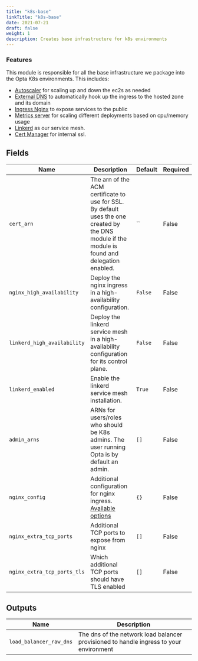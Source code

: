 ```yaml
---
title: "k8s-base"
linkTitle: "k8s-base"
date: 2021-07-21
draft: false
weight: 1
description: Creates base infrastructure for k8s environments
---
```


### Features

This module is responsible for all the base infrastructure we package into the Opta K8s environments. This includes:

- [Autoscaler](https://github.com/kubernetes/autoscaler) for scaling up and down the ec2s as needed
- [External DNS](https://github.com/kubernetes-sigs/external-dns) to automatically hook up the ingress to the hosted zone and its domain
- [Ingress Nginx](https://github.com/kubernetes/ingress-nginx) to expose services to the public
- [Metrics server](https://github.com/kubernetes-sigs/metrics-server) for scaling different deployments based on cpu/memory usage
- [Linkerd](https://linkerd.io/) as our service mesh.
- [Cert Manager](https://cert-manager.io/docs/) for internal ssl.


## Fields


| Name      | Description | Default | Required |
| ----------- | ----------- | ------- | -------- |
| `cert_arn` | The arn of the ACM certificate to use for SSL. By default uses the one created by the DNS module if the module is found and delegation enabled. | `` | False |
| `nginx_high_availability` | Deploy the nginx ingress in a high-availability configuration. | `False` | False |
| `linkerd_high_availability` | Deploy the linkerd service mesh in a high-availability configuration for its control plane. | `False` | False |
| `linkerd_enabled` | Enable the linkerd service mesh installation. | `True` | False |
| `admin_arns` | ARNs for users/roles who should be K8s admins. The user running Opta is by default an admin. | `[]` | False |
| `nginx_config` | Additional configuration for nginx ingress. [Available options](https://kubernetes.github.io/ingress-nginx/user-guide/nginx-configuration/configmap/#configuration-options) | `{}` | False |
| `nginx_extra_tcp_ports` | Additional TCP ports to expose from nginx | `[]` | False |
| `nginx_extra_tcp_ports_tls` | Which additional TCP ports should have TLS enabled | `[]` | False |

## Outputs


| Name      | Description |
| ----------- | ----------- |
| `load_balancer_raw_dns` | The dns of the network load balancer provisioned to handle ingress to your environment |
